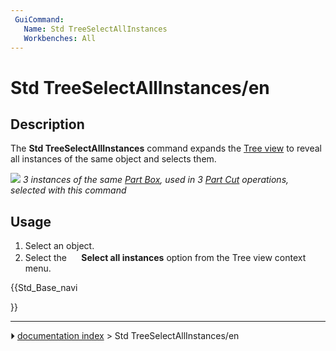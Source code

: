 ```yaml
---
 GuiCommand:
   Name: Std TreeSelectAllInstances
   Workbenches: All
---
```


# Std TreeSelectAllInstances/en

## Description

The **Std TreeSelectAllInstances** command expands the [Tree view](Tree_view.md) to reveal all instances of the same object and selects them.

![](images/Std_TreeSelectAllInstances_Example.png ) 
*3 instances of the same [Part Box](Part_Box.md), used in 3 [Part Cut](Part_Cut.md) operations, selected with this command*

## Usage

1.  Select an object.
2.  Select the **<img src="images/Std_TreeSelectAllInstances.svg" width=16px> Select all instances** option from the Tree view context menu.





{{Std_Base_navi

}}



---
⏵ [documentation index](../README.md) > Std TreeSelectAllInstances/en
